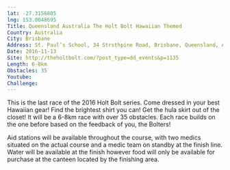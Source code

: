 ```yaml
---
lat: -27.3156805
lng: 153.0048695
Title: Queensland Australia The Holt Bolt Hawaiian Themed
Country: Australia
City: Brisbane
Address: St. Paul’s School, 34 Strsthpine Road, Brisbane, Queensland, Australia
Date: 2016-11-13
Site: http://theholtbolt.com/?post_type=dd_events&p=1135
Length: 6-8km
Obstacles: 35
Youtube:
Challenge:
---
```


This is the last race of the 2016 Holt Bolt series. Come dressed in your best Hawaiian gear! Find the brightest shirt you can! Get the hula skirt out of the closet! It will be a 6-8km race with over 35 obstacles. Each race builds on the one before based on the feedback of you, the Bolters!

Aid stations will be available throughout the course, with two medics situated on the actual course and a medic team on standby at the finish line. Water will be available at the finish however food will only be available for purchase at the canteen located by the finishing area.